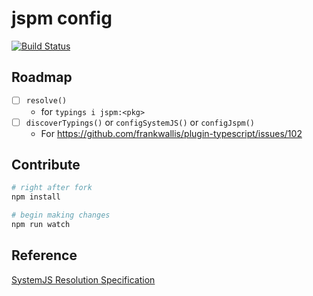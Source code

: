 # jspm config

[![Build Status](https://travis-ci.org/unional/jspm-config.svg?branch=master)](https://travis-ci.org/unional/jspm-config)

## Roadmap

- [ ] `resolve()`
  - for `typings i jspm:<pkg>`
- [ ] `discoverTypings()` or `configSystemJS()` or `configJspm()`
  - For <https://github.com/frankwallis/plugin-typescript/issues/102>

## Contribute

```sh
# right after fork
npm install

# begin making changes
npm run watch

```

## Reference

[SystemJS Resolution Specification](https://github.com/systemjs/systemjs/blob/599d89cbe9f4fb39a39f6c52b619cbd1f1da6ffc/docs/resolution-algorithm.md#resolution-specification)
